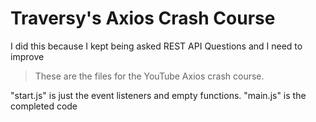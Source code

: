 # Traversy's Axios Crash Course

I did this because I kept being asked REST  API Questions and I need to improve

> These are the files for the YouTube Axios crash course.

"start.js" is just the event listeners and empty functions. "main.js" is the completed code
